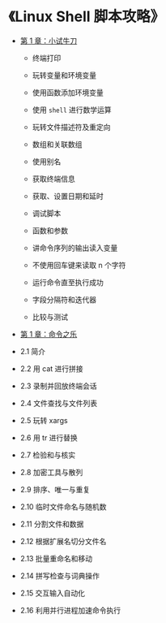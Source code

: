 # 《Linux Shell 脚本攻略》

- [第 1 章：小试牛刀](https://github.com/YangXiaoHei/Backend_Skills/blob/master/Ch___001.md)

  - 终端打印

  - 玩转变量和环境变量

  - 使用函数添加环境变量

  - 使用 `shell` 进行数学运算

  - 玩转文件描述符及重定向

  - 数组和关联数组

  - 使用别名

  - 获取终端信息

  - 获取、设置日期和延时
  
  - 调试脚本 
  
  - 函数和参数 
  
  - 讲命令序列的输出读入变量
  
  - 不使用回车键来读取 n 个字符
  
  - 运行命令直至执行成功
  
  - 字段分隔符和迭代器
  
  - 比较与测试
 
 - [第 1 章：命令之乐](https://github.com/YangXiaoHei/Backend_Skills/blob/master/Ch___002.md)
 
  - 2.1 简介
  
  - 2.2 用 cat 进行拼接
  
  - 2.3 录制并回放终端会话
  
  - 2.4 文件查找与文件列表
  
  - 2.5 玩转 xargs
  
  - 2.6 用 tr 进行替换
  
  - 2.7 检验和与核实
  
  - 2.8 加密工具与散列
  
  - 2.9 排序、唯一与重复
  
  - 2.10 临时文件命名与随机数
 
  - 2.11 分割文件和数据
  
  - 2.12 根据扩展名切分文件名
  
  - 2.13 批量重命名和移动
  
  - 2.14 拼写检查与词典操作
 
  - 2.15 交互输入自动化
  
  - 2.16 利用并行进程加速命令执行
  
  
  
  
  
